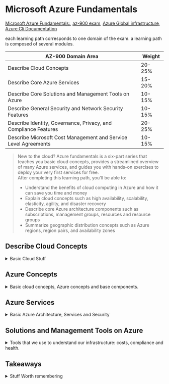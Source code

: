 <!--
// cSpell:ignore yamlc Intune Postgre nsight
 -->

# Microsoft Azure Fundamentals

[Microsoft Azure Fundamentals:](https://learn.microsoft.com/en-us/training/paths/az-900-describe-cloud-concepts/), [az-900 exam](https://learn.microsoft.com/en-us/certifications/exams/az-900), [Azure Global infrastructure](https://infrastructuremap.microsoft.com/), [Azure Cli Documentation](https://learn.microsoft.com/en-us/cli/azure/?view=azure-cli-latest)

each learning path corresponds to one domain of the exam. a learning path is composed of several modules.

| AZ-900 Domain Area                                              | Weight |
| --------------------------------------------------------------- | ------ |
| Describe Cloud Concepts                                         | 20-25% |
| Describe Core Azure Services                                    | 15-20% |
| Describe Core Solutions and Management Tools on Azure           | 10-15% |
| Describe General Security and Network Security Features         | 10-15% |
| Describe Identity, Governance, Privacy, and Compliance Features | 20-25% |
| Describe Microsoft Cost Management and Service Level Agreements | 10-15% |

> New to the cloud? Azure fundamentals is a six-part series that teaches you basic cloud concepts, provides a streamlined overview of many Azure services, and guides you with hands-on exercises to deploy your very first services for free.\
> After completing this learning path, you'll be able to:
>
> - Understand the benefits of cloud computing in Azure and how it can save you time and money
> - Explain cloud concepts such as high availability, scalability, elasticity, agility, and disaster recovery
> - Describe core Azure architecture components such as subscriptions, management groups, resources and resource groups
> - Summarize geographic distribution concepts such as Azure regions, region pairs, and availability zones


## Describe Cloud Concepts
<details>
<summary>
Basic Cloud Stuff
</summary>

[Describe Cloud Concepts](https://learn.microsoft.com/en-us/training/paths/microsoft-azure-fundamentals-describe-cloud-concepts/)

### Describe Cloud Computing
<details>
<summary>
This module introduces you to cloud computing. It covers things such as cloud concepts, deployment models, and understanding shared responsibility in the cloud.
</summary>


> Microsoft Azure is a cloud computing platform with an ever-expanding set of services to help you build solutions to meet your business goals. Azure services support everything from simple to complex. Azure has simple web services for hosting your business presence in the cloud. Azure also supports running fully virtualized computers managing your custom software solutions. Azure provides a wealth of cloud-based services like remote storage, database hosting, and centralized account management. Azure also offers new capabilities like artificial intelligence (AI) and Internet of Things (IoT) focused services.


#### What is Cloud Computing
> Cloud computing is the delivery of computing services over the internet. Computing services include common IT infrastructure such as virtual machines, storage, databases, and networking.\
> [...]\
> Because cloud computing uses the internet to deliver these services, it doesn’t have to be constrained by physical infrastructure the same way that a traditional datacenter is. That means if you need to increase your IT infrastructure rapidly, you don’t have to wait to build a new datacenter—you can use the cloud to rapidly expand your IT footprint.

choose the power and size of the required computing power, but without paying for the upkeep and being able to change the machine at will. The two main resources are **Compute power** and **Storage**.

#### Describe the Shared Responsibility Model
Dividing the responsability between the cloud vendor (Microsoft Azure) and the customer. with a traditional corporate datacenter, the user is responsible for everything, to get the hardware, to put it in a locked room, to make sure it can't be accessed through the network, and to provide power and patch up the machines when there is an OS update. this is usually a full time job for the IT department.\
With the shared responsability model, so of these tasks are offloaded to the cloud vendor - this depends on the service, but at the most basic level, the physical aspects of the hardware and netwokring are taken care of by the vendor. for some services that's all there is, like virtual machines require the user to set up the networking connections and to patch the OS if there is a security update. other services are more managed and the cloud vendor handles the machine instances (you just provide the code) and other services are provided by azure and just ingest the data the customer provides.

![Shared Responsability Model](https://learn.microsoft.com/en-us/training/wwl-azure/describe-cloud-compute/media/shared-responsibility-b3829bfe.svg)

#### Define Cloud Models

Private, Public and Hybrid Cloud.

A Private cloud is used by a single entity - it's a scaled up version of the corporate data center, but this time it can be either self hosted or hosted outside. access to it is limited.
A public cloud (azure, aws, gcp) is open for nearly everyone to create an account, the hardware is hosted in centralized data centers in massive scale. access is done over the public internet.\
A hybrid cloud combines the two - we use some capabilities of the public cloud to support the private cloud / data center. this can be a different usage (storing backup on the public cloud) or by using cloud service to scale out when demand increases. 

Public cloud|	Private cloud|	Hybrid cloud
---|---|---
No capital expenditures to scale up |	Organizations have complete control over resources and security|	Provides the most flexibility
Applications can be quickly provisioned and deprovisioned	|Data is not collocated with other organizations’ data	|Organizations determine where to run their applications
Organizations pay only for what they use|	Hardware must be purchased for startup and maintenance|	Organizations control security, compliance, or legal requirements
Organizations don’t have complete control over resources and security|	Organizations are responsible for hardware maintenance and updates	

multi cloud is the case when different cloud vendors are used, either as part of a consistent environment or because the company is in the process of migrating.\
Azure Arc is a set of tools that provides ways to manage the cloud environment.


#### Describe the Consumption-Based Model

Capital Expenses (CapEx) - usually one-time, upfront investments. this can include buying infrastrcure, building the datacenter, etc...\
In contrast, Operational expense (OpEx) are ongoing, repeating costs. these are the running costs of operating and running the business.

with cloud, there is almost no CapEx investment, the cost is only for the cloud services which the customer consumes. it's easy to scale up when more resources are needed, and once they aren't, they are released and there's no additional charge.


</details>

### Describe the Benefits of Using Cloud Services
<details>
<summary>
In this module, you’ll be introduced to some of the benefits that cloud computing offers. You’ll learn how cloud computing can help you meet variable demand while providing a good experience for your customer. You’ll also learn about security, governance, and overall manageability in the cloud.
</summary>

[Describe the benefits of using cloud services](https://learn.microsoft.com/en-us/training/modules/describe-benefits-use-cloud-services/)


#### High Availability and Scalability

The two Considerations for cloud applications are availability and scalability. Availability is the 'uptime' - does the application respond at all times, without going dark for various reasons. scalability is a measure of how the application responds to increase in demand, making sure that even if demnad skyrockets tenfolds, the application will still operate.

##### Availability
the azure SLA defines the ensured uptime in percentages, and defines what downtime means. usually the SLA are 99% and above

SLA | allowed downtime (monthly)
---|---
99% | 7.2 hours
99.9% | 43.2 minutes

##### Scalability

scalability is the measure of adjusting resources to change in demand, rather than provision enough resources to handle the maximum demand level, and have those machine sit idly most of the time and cost money, scalability allows to provision more resources when demand increases, and release them when demnad is low. this relates to the consumption model of only paying for what's needed.

there are two forms of scaling resources:
- vertical scaling (scale up/down) - increasing the power of the used machines - adding RAM, using more CPU cores, etc...
- horizontal scaling (scale out/in) - adding more machines (of the same type) to handle the increased demand.

#### Reliability and Predictability
> Reliability is the ability of a system to recover from failures and continue to function. It's also one of the pillars of the Microsoft Azure Well-Architected Framework.

relability is how the application handles failures, this usually means having instances deployed accross different availability zones and regions, and having requests routed to running instances automatically.

Predictability can either be about costs  or about performance.

Performance: autoscaling, high availability, load balancing.\
Cost: being able to predict the cloud resources costs, track the spending, monitor that no resource is exploding in costs, and be able to estimate the costs of moving the operation into the cloud with Total Cost of Ownership calculator.

#### Security and Governance

Azure cloud can help with compliance to governance (government and corporate regulations) by enforcing the resources adhere to certain standards, or by disallowing some resources to certain users.

There are also various ways to enforce and audit cloud resources for security and best practices. as with the shared responsability model, the security concerns vary depending on the type of service, in some cases Azure takes care of nearly everyhing, and in other cases it's up to the user to handle patching and security updates.

#### Manageability
In this context, manageability means how we interact and control cloud resources. it can mean how we manage resources - scaling, deploying, monitoring, receiving alerts and acting on them. it can also mean how we communicate with the resources: via the web portal, APIs or cli tools (such as powerShell)
</details>

### Describe Cloud Services Types
<details>
<summary>
In this module, you’ll be introduced to cloud service types. You’ll learn how each cloud service type determines the flexibility you’ll have with managing and configuring resources. You'll understand how the shared responsibility model applies to each cloud service type, and about various use cases for each cloud service type.
</summary>

#### Infrastructure as a Service

Infrastructure as a service is the most flexible and configurable category of cloud services. it gives the user the most control and responsability over the resources. it's very much like renting hardware from the cloud provider.\
The customer is responsible for installing the OS, the software, configuring networks and disk space, and managing the resources security.\
Using IasS makes sense for development environments, where things are always in flux and rapidly changing. it is also suitable for 'lift-and-shift' migrations.

#### Platform as a Service

Playform as a service is a category of services where the cloud provider takes care of the OS, patching, disk drive and security, while leaving the user to worry about the business logic.\
Examples of PaaS are customizable cloud applications and analytics and bussiness intelligence tools running in the cloud.

#### Software as a Service
Software as a service is the category that is the most managed, and the cloud provider takes the most responsability, the operating system, the software and security are all handled by the vendor, and the user just controls the data, devices and which accounts are accessing the service.\
SaaS services are usually "complete" solutions dedicated for one single, well defined, task.
</details>

</details>

## Azure Concepts

<details>
<summary>
Basic cloud concepts, Azure concepts and base components.
</summary>

[Core Azure Concepts](https://learn.microsoft.com/en-us/training/paths/az-900-describe-cloud-concepts/)

### Introduction to Azure Fundamentals

<details>
<summary>
This module introduces you to the basics of cloud computing and Azure, and how to get started with Azure's subscriptions and accounts.
</summary>

#### What is Cloud Computing?

cloud service: servers, sotrage, database, networking, software, analytics, intelligence.

pay only for the services used, and have them being managed. we can also easily scale if the requirements change.

by using the cloud, we can reduce the development cycle, focus on the core business and not the infrastructure, and integrate with other cloud services.

#### What is Azure?

Azure is microsoft's cloud platform:

- IAAS - infrastructure as a service
- PAAS - platform as a service
- SAAS - software as a service

compute, storage, event driven azure functions, many types of relation databases. integration with on premises data centers (hybrid environment).

azure uses virtualization, using a hypervisor on top of hardware to abstract running many instances of different machines.\
in their data centers, each rack runs multiple machines with this hypervisor, in addition, each rack has a **Fabric Controller**, connected to the **orchestrator**, which are the managemet and networking points of the rack. the user interacts with the orchestrator, and through it to the fabric controller.

The **Azure Portal** is the web portal, a simple web console that can do everything we need, such as creating resources, and do operations on the resources. we can create custom dashboards and monitor our applications.\
The portal is replicated in each azure data center, so it's designed for resiliency and high availability.

The azure marketplace offers us to shop for services which were built for running on azure, and were verified to run on azure.

#### Tour of Azure Services

The commonly used categories:

- Compute
- Networking
- Sotrage
- Mobile
- Databases
- Web
- Internet of Things (IoT)
- Big Data
- AI (Artificial intelligence)
- Dev Ops

> Compute:\
> Compute services are often one of the primary reasons why companies move to the Azure platform. Azure provides a range of options for hosting applications and services. Here are some examples of compute services in Azure.
>
> Networking:\
> Linking compute resources and providing access to applications is the key function of Azure networking. Networking functionality in Azure includes a range of options to connect the outside world to services and features in the global Azure datacenters.
>
> Storage:\
> Azure provides four main types of storage services.
>
> - Disc
> - Blob
> - File
> - Archive
>   These services all share several common characteristics:\
> - Durable and highly available with redundancy and replication.
> - Secure through automatic encryption and role-based access control.
> - Scalable with virtually unlimited storage.
> - Managed, handling maintenance and any critical problems for you.
> - Accessible from anywhere in the world over HTTP or HTTPS.
>
> Mobile:\
> With Azure, developers can create mobile back-end services for iOS, Android, and Windows apps quickly and easily. Features that used to take time and increase project risks, such as adding corporate sign-in and then connecting to on-premises resources such as SAP, Oracle, SQL Server, and SharePoint, are now simple to include.\
>
> Other features of this service include:
>
> - Offline data synchronization.
> - Connectivity to on-premises data.
> - Broadcasting push notifications.
> - Autoscaling to match business needs.
>
> Databases:\
> Azure provides multiple database services to store a wide variety of data types and volumes. And with global connectivity, this data is available to users instantly.
>
> Web:\
> Having a great web experience is critical in today's business world. Azure includes first-class support to build and host web apps and HTTP-based web services. The following Azure services are focused on web hosting.
>
> IoT:\
> People are able to access more information than ever before. Personal digital assistants led to smartphones, and now there are smart watches, smart thermostats, and even smart refrigerators. Personal computers used to be the norm. Now the internet allows any item that's online-capable to access valuable information. This ability for devices to garner and then relay information for data analysis is referred to as IoT.\
> Many services can assist and drive end-to-end solutions for IoT on Azure.
> Big data:\
> Data comes in all formats and sizes. When we talk about big data, we're referring to large volumes of data. Data from weather systems, communications systems, genomic research, imaging platforms, and many other scenarios generate hundreds of gigabytes of data. This amount of data makes it hard to analyze and make decisions. It's often so large that traditional forms of processing and analysis are no longer appropriate.\
> Open-source cluster technologies have been developed to deal with these large data sets. Azure supports a broad range of technologies and services to provide big data and analytic solutions.
>
> AI:\
> AI, in the context of cloud computing, is based around a broad range of services, the core of which is machine learning. Machine learning is a data science technique that allows computers to use existing data to forecast future behaviors, outcomes, and trends. Using machine learning, computers learn without being explicitly programmed.\
> Forecasts or predictions from machine learning can make apps and devices smarter. For example, when you shop online, machine learning helps recommend other products you might like based on what you've purchased. Or when your credit card is swiped, machine learning compares the transaction to a database of transactions and helps detect fraud. And when your robot vacuum cleaner vacuums a room, machine learning helps it decide whether the job is done.\
> A closely related set of products are the cognitive services. You can use these prebuilt APIs in your applications to solve complex problems.
>
> DevOps:\
> DevOps brings together people, processes, and technology by automating software delivery to provide continuous value to your users. With Azure DevOps, you can create build and release pipelines that provide continuous integration, delivery, and deployment for your applications. You can integrate repositories and application tests, perform application monitoring, and work with build artifacts. You can also work with and backlog items for tracking, automate infrastructure deployment, and integrate a range of third-party tools and services such as Jenkins and Chef. All of these functions and many more are closely integrated with Azure to allow for consistent, repeatable deployments for your applications to provide streamlined build and release processes.

#### Get Started with Azure Accounts

the hierarchy starts with an **Azure account**, which can have **Subscriptions**, which in turn have **Resource groups**, and under them, there are **resources**. subscriptions can grouped into invoices groups, and we can set multiple billing profiles in the same billing account.

The free Azure account has:

> - Free access to popular Azure products for 12 months.
> - A credit to spend for the first 30 days.
> - Access to more than 40 products that are always free.

The free student account has:

> - Free access to certain Azure services for 12 months.
> - A credit to use in the first 12 months.
> - Free access to certain software developer tools.

when learning, we can use the sandbox.

#### Introducing the Case Study

for the training, we will work on a fictional cloud environment that belongs to the fake company "tailwind traders". the company runs a retail website.\
They have an on premises data center with data and video. currently, the IT team runs everything, but in the course of the fundamental course, we will see which parts of their work can be offloaded to azure.

</details>

### Azure Fundamental Concepts

<details>
<summary>
This module introduces you to the basics of cloud computing and Azure, and how to get started with Azure's subscriptions and accounts.
</summary>

Azure (and other cloud computing services) allow for increase in availability, scalability, and help make deployment faster.\
We can

#### Different Types of Cloud Models

there are three configurations of cloud deployment models: public, private and hybrid.\

in a public cloud, the computing machines and storage are located in the datacenters of the hosting company, there is no capital (monterey) barrier to start or to expand, and all access is done via the internet.\
A private cloud is exclusively used by the purchasing company, and it can be hosted either on premises or at a 3rd part site. all hardware is purchased by the company, and maintained by them, this gives the company complete control over security.\
a hybrid cloud deployment combines the two, allowing the company to control which servies run on the public cloud an which run on the private cloud (i.e. for legal reasons and compliance with regulations).

> **Public cloud:**\
> Services are offered over the public internet and available to anyone who wants to purchase them. Cloud resources, such as servers and storage, are owned and operated by a third-party cloud service provider, and delivered over the internet.
>
> **Private cloud:**\
> A private cloud consists of computing resources used exclusively by users from one business or organization. A private cloud can be physically located at your organization's on-site (on-premises) datacenter, or it can be hosted by a third-party service provider.
>
> **Hybrid cloud:**\
> A hybrid cloud is a computing environment that combines a public cloud and a private cloud by allowing data and applications to be shared between them.

#### Cloud Benefits and Considerations

Advantages of cloud computing (azure):

> - High availability: Depending on the service-level agreement (SLA) that you choose, your cloud-based apps can provide a continuous user experience with no apparent downtime, even when things go wrong.
> - Scalability: Apps in the cloud can scale vertically and horizontally:
>   - Scale vertically to increase compute capacity by adding RAM or CPUs to a virtual machine.
>   - Scaling horizontally increases compute capacity by adding instances of resources, such as adding VMs to the configuration.
> - Elasticity: You can configure cloud-based apps to take advantage of autoscaling, so your apps always have the resources they need.
> - Agility: Deploy and configure cloud-based resources quickly as your app requirements change.
> - Geo-distribution: You can deploy apps and data to regional datacenters around the globe, thereby ensuring that your customers always have the best performance in their region.
> - Disaster recovery: By taking advantage of cloud-based backup services, data replication, and geo-distribution, you can deploy your apps with the confidence that comes from knowing that your data is safe in the event of disaster.

when we consider the costs, there are two types of costs to consider, Capital Expenditure (CapEx) and Operational Expenditure (CapOx).

> - Capital Expenditure (CapEx) is the up-front spending of money on physical infrastructure, and then deducting that up-front expense over time. The up-front cost from CapEx has a value that reduces over time.
> - Operational Expenditure (OpEx) is spending money on services or products now, and being billed for them now. You can deduct this expense in the same year you spend it. There is no up-front cost, as you pay for a service or product as you use it.

Buying infrastucure is considered CapEx, it is paid for upfront, in goes into the accounting books as an asset, the value of which decreases over time. Purchasing services from the cloud provider is considered OpEx, it effects the operations balance sheet of the company, as well as the net-profit and taxable income.

> Cloud Computing is consumption-based model, which means that end users only pay for the resources that they use. Whatever they use is what they pay for.\
> A consumption-based model has many benefits, including:
>
> - No upfront costs.
> - No need to purchase and manage costly infrastructure that users might not use to its fullest.
> - The ability to pay for additional resources when they are needed.
> - The ability to stop paying for resources that are no longer needed.

#### Different Cloud Services

Cloud services can be divided into different service models, based on how the responsability of managing them is distributed between the provider and the user. on one end, there is IaaS (Infrastructure-as-a-Service), which gives the user the most control over the resources, while at the other end there is SaaS (Software-as-a-Service), which is the most managed services where the provider takes care of most of the work, between them there is PaaS (Platform-as-a-Service).

| Acronym | Full Name                   | Provider responsability                                  | User responsability                                | Example                |
| ------- | --------------------------- | -------------------------------------------------------- | -------------------------------------------------- | ---------------------- |
| Iaas    | Infrastructure-as-a-Service | hardware                                                 | perating system maintenance, network configuration | Azure virtual Machines |
| PaaS    | Platform-as-a-Service       | Virtual machines, networking                             | Applications                                       | Azure App Services     |
| SaaS    | Software-as-a-Service       | Virtual machines, networking, data storage, applications | Application data                                   | Microsoft Office 365   |

in IaaS, you simply rent the infrastructure instead of buying it, everything else is like on premises data center, the customer has the most control over the resources, and can tailor them to its' needs. in PaaS, the cloud provder has more responsability, which means the client can focus on the application development. in SaaS, the client only provides the data to the application, but the application (software) is provided by the cloud host. so this is the easiest option to use, and it provides access to the most up-to-date software, but it limits what kinds of applications the client can run.

| Model                       | Storage          | networking       | Compute          | virtual machine  | operating System | runtime          | Applications     | Data & Access    |
| --------------------------- | ---------------- | ---------------- | ---------------- | ---------------- | ---------------- | ---------------- | ---------------- | ---------------- |
| On-Premises (private cloud) | Customer Managed | Customer Managed | Customer Managed | Customer Managed | Customer Managed | Customer Managed | Customer Managed | Customer Managed |
| IaaS                        | Cloud Provided   | Cloud Provided   | Cloud Provided   | Customer Managed | Customer Managed | Customer Managed | Customer Managed | Customer Managed |
| PaaS                        | Cloud Provided   | Cloud Provided   | Cloud Provided   | Cloud Provided   | Cloud Provided   | Cloud Provided   | Customer Managed | Customer Managed |
| SaaS                        | Cloud Provided   | Cloud Provided   | Cloud Provided   | Cloud Provided   | Cloud Provided   | Cloud Provided   | Cloud Provided   | Customer Managed |

**Serverless computing** is like PaaS in a way, as it allows the user to build applications on their own, and not rely on the software the cloud provider supports. in this case, the cloud automatically provisions and manages the resources behind the scenes, which makes serverless computing very scalable. serverless computing tends to be event-driven.

</details>

### Core Azure Architectural Components

<details>
<summary>
In this module, you'll examine the various concepts, resources, and terminology that are necessary to work with Azure architecture. For example, you'll learn about Azure subscriptions and management groups, resource groups and Azure Resource Manager, as well as Azure regions and availability zones.
</summary>

getting an understanding of azure's terminology.

the hierarchy begins at the management group, which has subscriptions, which have resource groups, which contain azure resources.

> - Management groups: These groups help you manage access, policy, and compliance for multiple subscriptions. All subscriptions in a management group automatically inherit the conditions applied to the management group.
> - Subscriptions: A subscription groups together user accounts and the resources that have been created by those user accounts. For each subscription, there are limits or quotas on the amount of resources that you can create and use. Organizations can use subscriptions to manage costs and the resources that are created by users, teams, or projects.
> - Resource groups: Resources are combined into resource groups, which act as a logical container into which Azure resources like web apps, databases, and storage accounts are deployed and managed.
> - Resources: Resources are instances of services that you create, like virtual machines, storage, or SQL databases.

#### Regions, Availability Zones, and Region Pairs

> A region is a geographical area on the planet that contains at least one but potentially multiple datacenters that are nearby and networked together with a low-latency network. Azure intelligently assigns and controls the resources within each region to ensure workloads are appropriately balanced.

There are also _special Azure regions_, which are used for legal and compliance purposes, some are US-based and some China based.

Each region is comprised of availability zones, an availability zone is a data center. if one availability zone goes down, the others aren't effected. availability zones are connected to one another through a private, high speed, fiber-optic network. we can run applications in different availability zones for high availability or in the same availability zone for high performance.

services can be zonal, zonal-redundant, and non-regional.

- a zonal service is pinned to an specific availability zone. such as a virtual machine or a managed disc.
- a zonal-redundant service is replicated automatically across availability zones. such examples might be a database.
- a non-regional service is not tied to a specific region, and should be available even if the entire region goes down.

in addition to that, Azure has the concept of _Geography_, which contains _region pairs_. a geography is a conceptual location (such as asia, europe, us), and a region pair is a pairing of two regions, which are at a sufficient distance from one another but (mostly) reside in the same state. region pairs are preferred for cross region data redundancy, and azure keeps each region in the region pair on a different maintenance schedule, and will prioritize fixing one of the regions if a large scale disaster happens. this means that even if a disaster happens or an azure update goes horribly wrong, the data from one region can be preserved in the other region.

#### Resources and Azure Resource Manager

> - Resource: A manageable item that's available through Azure. Virtual machines (VMs), storage accounts, web apps, databases, and virtual networks are examples of resources.
> - Resource group: A container that holds related resources for an Azure solution. The resource group includes resources that you want to manage as a group. You decide which resources belong in a resource group based on what makes the most sense for your organization.

All resources resign in a resource group, and a resource can be a member of only one resource group. resources can be moved between resource groups (under some conditions), there is not nesting of resource groups. Resource groups allow for a logical grouping of resources based on the organization needs. Resource groups also control **lifecycle** - when a resource group is removed (deleted), all the resources inside it are also removed. in addition, we also use resource groups as an **authorization** scope, when we give role based access control (RBAC) permissions we can allow access to resources in a specific resource group.

> **Azure Resource Manager**:\
> Azure Resource Manager is the deployment and management service for Azure. It provides a management layer that enables you to create, update, and delete resources in your Azure account. You use management features like access control, locks, and tags to secure and organize your resources after deployment.

all azure actions (via the web console, apis, sdk, etc...) are processed via the Azure Resource Manager, so the results are always consistent no matter how the user interacts with azure.

> With Resource Manager, you can:
>
> - Manage your infrastructure through declarative templates rather than scripts. A Resource Manager template is a JSON file that defines what you want to deploy to Azure.
> - Deploy, manage, and monitor all the resources for your solution as a group, rather than handling these resources individually.
> - Redeploy your solution throughout the development life cycle and have confidence your resources are deployed in a consistent state.
> - Define the dependencies between resources so they're deployed in the correct order.
> - Apply access control to all services because RBAC is natively integrated into the management platform.
> - Apply tags to resources to logically organize all the resources in your subscription.
> - Clarify your organization's billing by viewing costs for a group of resources that share the same tag.

it also allows us to protect resources from accidental deletion by applying policies and resource locks. we can also use Azure policies to ensure the same tags are used.

#### Subscriptions and Management Groups

> Azure subscriptions:\
> Using Azure requires an Azure subscription. A subscription provides you with authenticated and authorized access to Azure products and services. It also allows you to provision resources. An Azure subscription is a logical unit of Azure services that links to an Azure account, which is an identity in Azure Active Directory (Azure AD) or in a directory that Azure AD trusts.

an azure Account has subscriptions, a subscription can have a _billing models_ and an _access-management/control_ policy (model). a billing model groups subscriptions into a different reports or invoices, which are required for managing costs. the access management defines the boundaries of which resources can be provisioned.

common ways to organize subscriptions is by geographical environment (which also helps with compliance), by the organizational structure (which helps with managing permissions) and by billing purposes (which helps track costs).

subscriptions also have limits, such as maximum number of Azure ExpressRoute circuits (10 per subscription), so a new subscription can allow for more of those limited resources.

**Billing profiles** are organized under a single **billing account**, a profile is matches an invoice and has payment method. inside each billing profile, we can designate different subscriptions a invoice sections.

**Azure management groups** provide a level of scope above that of subscriptions, and are used to manage access, policies and compliance in a single location. management groups can be nested (contain other management groups) and they contain the subscriptions. permissions are managed at the management group and are inherited by the nested groups and the subscriptions. all subscriptions in a management group must trust the same Azure AD tenant.

management group policies can limit what can be done by the subscriptions inside it, and helps manage all the permissions for different users.

> Important facts about management groups
>
> - 10,000 management groups can be supported in a single directory.
> - A management group tree can support up to six levels of depth. This limit doesn't include the root level or the subscription level.
> - Each management group and subscription can support only one parent.
> - Each management group can have many children.
> - All subscriptions and management groups are within a single hierarchy in each directory.

</details>

</details>

## Azure Services

<details>
<summary>
Basic Azure Architecture, Services and Security
</summary>

[Core Azure Services](https://learn.microsoft.com/en-us/training/paths/azure-fundamentals-describe-azure-architecture-services/)

### Architectural Components of Azure

<details>
<summary>
This module explains the basic infrastructure components of Microsoft Azure. You'll learn about the physical infrastructure, how resources are managed, and have a chance to create an Azure resource.
</summary>

#### What is Microsoft Azure

Azure is microsoft's cloud computing solution, which provides IaaS, PaaS and SaaS options, as well as scalability. security and high availability options.

azure can provide simple virtual machines, databases, and even AI and machine learning services.

#### Get Started with Azure Accounts

the top level of azure is the azure account (which hold subscriptions), for free accounts, there are two levels:

- free account (free credit, access to free services, one year access to popular paid services)
- free student account (more time to use the credit, access to some more services).

the microsoft learn sandbox is a temporary subscription in the azure account, which cleans up all the created resources after the session is complete, and provides the resources for free.

#### Exercise - Explore the Learn Sandbox

we activate the sandbox environment in the azure account. it is limited to daily activations and each activation has a time limit.

Azure cloud shell

```ps
Get-Date
az version
bash #switch to bash
```

```sh
date
az upgrade
pwsh # switch to powershell
```

we can enter the interactive mode with `az interactive`, which allows us to run azure commands without the `az` command, and has autocompleteion.

```sh
version # az version
upgrade # az upgrade
exit #exit az interactive mode
```

#### Azure Physical Infrastructure

physical infrastucure and management infrastructure

the azure physical infrastructure is based on the azure data centers, which are are located all around the world

[Azure Global infrastructure](https://infrastructuremap.microsoft.com/). data centers are grouped into azure availability zones and regions, and then into geographies.

resources can be _zonal_ - pinned to a specific zone, _zone-redundant_ - automatically (or at request) duplicated across avalability zones, and _non-regional_ - which are always available, even in case of a region wide outage.

An _avalability zone_ is s datacenter (sometiemes more) which is physically separated from than other data centers, it has it's own power, cooling, and networks.\
Avalability zones allows for high availability and reddany in case of failure, and we can duplicate data across avalability zones (at a cost).

A _region_ contains at least (but usually more) availability zones (data centers), which are networked toegether. if one availability zone is down, the others continue to operate. azure also has the concept of _region pairs_, which is a pairing of two regions in the same geography. this allows for more redundancy, and azure keeps the two regions on different maintenance scheduling for extra safety.\
(some regions don't have a region pair or only have a one way backup).\
lastly, there are _sovereign regions_, such as us-gov and china. us-gov regions are operated by employees with us security clearnance, while china regions are operated by a chinese company, rather than microsoft.

#### Azure Management Infrastructure

the management infrastructure describes how azure resources are managed logically.

a _resource_ is anything that the user can deploy onto the cloud, it is the building block of azure - virtual machines, virtual networks, databases, cognitive services, everything.

_Resource groups_ are grouping of resources, each resource must be placed inside a resource group (some can be moved between them). we can apply actions to a resource group and it will applied to all the resources inside it - delete a resource group or give access. resource groups cannot be nested.

_subscriptions_ are azure unit of management, billing and scale. subscriptions contain resource groups, and are used to interact with resources and the azure portal. subscriptions act both as billing boundaries (separate invoices per subscription) and as access control boundaries (applying policies on a subscription to determine which operations are allowed).

Azure _management groups_ are the layer that manages subscriptions, this is done for enterprise level policies. management groups can be nested, and they contain subscriptions. we use management groups to apply governance policies and to provide access to multiple subscriptions via azure RBAC (role based access control).

#### Exercise - Create an Azure Resource

in this Exercise, we create a virtual machine.

in the portal, we click <kbd>Create a resource</kbd>, then choose <kbd>Virtual Machine</kbd> and <kbd>Create</kbd>.

we fill the settings with values.

```sh
az group list
az vm list --resource-group <group-name>
```

</details>

### Compute and Networking Services

<details>
<summary>
This module focuses on some of the computer services and networking services available within Azure.
</summary>

- compute options:
  - Virtual machines
  - containers
  - Azure functions
- networking
  - azure virtual networks
  - azure DNS
  - Azure express Route

#### Azure Virtual Machines

Azure virtual machine are a form of IaaS, we get a virtualized machine, which we can control and customize: the operating system, the software and the host configuration.

we can re-use the same virtual machine configuration by creating an Image out of it, and then use the image as a template.

the resources used for vms are:

- computing power: cpu cores, ram
- storage: hard disk drives, ssd
- netwokring: virtual networks, public ip address, ports

**Scaling: Scale Sets and Availability Sets**

_scale sets_ allow us to create and manage identical groups of virtual machines, all running the same software and the same configurations. the scale set vms all run on the same routing parameters, and can be monitored to scale up or down based on schedule or demand. they sit behind a load balancer.

_avaliability sets_ are a tool to deploy multiple vms in a way that ensures high availability. they are deployed in a way that prevents downtime. there is no additional costs for using avalability sets.

- update domain - separate machines so that they aren't updated at the same cycle, and there is a gap between updating each group.
- fault domain - separate machines by power source and network switch.

> Examples of when to use VMs:\
> Some common examples or use cases for virtual machines include:
>
> - During testing and development. VMs provide a quick and easy way to create different OS and application configurations. Test and development personnel can then easily delete the VMs when they no longer need them.
> - When running applications in the cloud. The ability to run certain applications in the public cloud as opposed to creating a traditional infrastructure to run them can provide substantial economic benefits. For example, an application might need to handle fluctuations in demand. Shutting down VMs when you don't need them or quickly starting them up to meet a sudden increase in demand means you pay only for the resources you use.
> - When extending your datacenter to the cloud: An organization can extend the capabilities of its own on-premises network by creating a virtual network in Azure and adding VMs to that virtual network. Applications like SharePoint can then run on an Azure VM instead of running locally. This arrangement makes it easier or less expensive to deploy than in an on-premises environment.
> - During disaster recovery: As with running certain types of applications in the cloud and extending an on-premises network to the cloud, you can get significant cost savings by using an IaaS-based approach to disaster recovery. If a primary datacenter fails, you can create VMs running on Azure to run your critical applications and then shut them down when the primary datacenter becomes operational again

"lift and shift" - moving from physical server to the cloud.

#### Exercise - Create an Azure Virtual Machine

> In this exercise, you create an Azure virtual machine (VM) and install Nginx, a popular web server.
>
> 1. Use the following Azure CLI commands to create a Linux VM and install Nginx. After your VM is created, you'll use the Custom Script Extension to install Nginx. The Custom Script Extension is an easy way to download and run scripts on your Azure VMs. It's just one of the many ways you can configure the system after your VM is up and running.
>
> ```sh
> az vm create \
>   --resource-group learn-85829cc9-09c8-47e6-9c14-519ca17cdc77 \
>   --name my-vm \
>   --image UbuntuLTS \
>   --admin-username azureuser \
>   --generate-ssh-keys
> ```
>
> 2. Run the following az vm extension set command to configure Nginx on your VM:
>
> ```sh
> az vm extension set \
>   --resource-group learn-85829cc9-09c8-47e6-9c14-519ca17cdc77 \
>   --vm-name my-vm \
>   --name customScript \
>   --publisher Microsoft.Azure.Extensions \
>   --version 2.1 \
>   --settings '{"fileUris":["https://raw.githubusercontent.com/MicrosoftDocs/mslearn-welcome-to-azure/master/configure-nginx.sh"]}' \
>   --protected-settings '{"commandToExecute": "./configure-nginx.sh"}'
> ```

we created a virtual machine ("my-vm") from an ubuntu Image, set an admin to the machine and created ssh keys. then we downloaded a script onto it and run it, this script installs nginx on the vm.

#### Azure Virtual Desktop

Azure virtual desktop is a virtual machine that runs an windows machine on the cloud, which can be used as any windows computer, not just as a server. we can separate the environment and the data from the hardware, the user can access the same desktop computer, no matter which device it is running.

this also allows for providing stronger machines without buying stronger hardware. and it also allows for better security, as all the important data is on the cloud, and not on the users machines.

#### Azure Containers

Azure containers are a way to run multiple instances of an application on a single host, rather than running multiple hosts. with containers, we don't manage the operating system. containers are designed to be a light-weight solution that responds better and faster to changes in demand.

vm - an abstraction layer for cpu, memory and storage, and operating system. but only one operating system per machine. containers bundle a single app and the dependencies, then it is run on a host machine in a container runtime, and many containers can run in a single host machine. because containers are smaller, they can scale up more easily, and can be orchestrated with orchestration services.

VM virtualize hardware, while containers virtualize the OS and runtime.

Azure container instances are a form of PaaS, we can split a website into different parts (frontend, backend, database) and run each in a different container, thus providing greater flexability.

#### Azure Functions

> Azure Functions is an event-driven, serverless compute option that doesn’t require maintaining virtual machines or containers. If you build an app using VMs or containers, those resources have to be “running” in order for your app to function. With Azure Functions, an event wakes the function, alleviating the need to keep resources provisioned when there are no events.

Azure functions are great for event driven operations, such as responding to an api. they can be scaled automatically. azure functions are stateless by default, but can also be stateful and maintain the context.

Serverless computing is the idea that we separate the server management (instaling os, patching, updating) from the developers.

- no infrastructure management
- scalability
- pay for what is used - not paying for resources which are not used.

#### Application Hosting Options

(hosting - making applications accessable from the web, like a website)

at the basic level, we can host applications on either virtual machines or on containers, but there is also the option of sing Azure App Service.

Azure App Service takes care of managing the infrastructure, provides automatic scaling and high avalability. it can integrate with github, azure devops or other code repository services for continues deployment model.\
we can run web apps (website), api apps (REST api) and webJobs, as well as mobile apps for ios and android.

#### Azure Virtual Networking

virtual networks, together with virtual subnets, allow azure resources to communicate with one another, with the outside web and with on-premises computers.

> Azure virtual networks provide the following key networking capabilities:
>
> - Isolation and segmentation
> - Internet communications
> - Communicate between Azure resources
> - Communicate with on-premises resources
> - Route network traffic
> - Filter network traffic
> - Connect virtual networks

public endpoints allow access to resources from anywhere in the world (public ip address), while private end point exists only within the virtual network and only have a private ip address, accessible only from inside the the address space of the containing virtual network.

Isolation and segmentation - private ip address which exist only inside the virtual network, and name resolution that can either be external or internal to the virtual network.

Internet communication - access to incoming traffic, either directly to the resource or via a load balancer.

Communication between azure resources - not only compute resources (virtual machines), but also with azure services such as databases, storage, and others.

Communication with on-premises - linking the azure cloud resources with local resources which reside in the data center, using VPN (point to site, site to site or with azure expressRoute as a private, high speed, dedicated connection.

Routing network traffic - control how traffic is routed in the virtual network, using route tables, gateways and other servies.

Filtering network traffic - using inbound and outbound security rules, and running a firewall.

Connecting virtual network - allowing separate virtual networks to connect to one another with network peering.

#### Exercise - Configure Network Access

opening our nginx server to connections from the outside web.

at first, we get the ip address, and see that we cannot access it with `curl` or from the browser.

> Task 1: Access your web server
>
> 1. Run the following az vm list-ip-addresses command to get your VM's IP address and store the result as a Bash variable
>
> ```sh
> IPADDRESS="$(az vm list-ip-addresses \
>   --resource-group learn-97546a8d-0942-4ed1-b361-766bbf499022 \
>   --name my-vm \
>   --query "[].virtualMachine.network.publicIpAddresses[*].ipAddress" \
>   --output tsv)"
> ```
>
> 2. Run the following curl command to download the home page:
>
> ```sh
> curl --connect-timeout 5 http://$IPADDRESS
> ```
>
> The --connect-timeout argument specifies to allow up to five seconds for the connection to occur. After five seconds, you see an error message that states that the connection timed out. This message means that the VM was not accessible within the timeout period. 3. as an optional step, try to access the web server from a browser:\
> Run the following to print your VM's IP address to the console:
>
> ```sh
> echo $IPADDRESS
> ```
>
> Copy the IP address that you see to the clipboard.\
> Open a new browser tab and go to your web server. After a few moments, you see that the connection isn't happening.\
> If you wait for the browser to time out, you'll see something like this:

next, we get the virtual network security group running on the resource group, we then list the rules on it, and we see that it has a single rule, allowing for ssh access via port 22.

> Task 2: List the current network security group rules
>
> 1. Run the following az network nsg list command to list the network security groups that are associated with your VM:
>
> ```sh
> az network nsg list \
> --resource-group learn-ed8fb9df-3281-4fe3-a6fb-40a617edb947 \
> --query '[].name' \
> --output tsv
> ```
>
> Every VM on Azure is associated with at least one network security group. In this case, Azure created an NSG for you called my-vmNSG. 2. Run the following az network nsg rule list command to list the rules associated with the NSG named my-vmNSG:
>
> ```sh
> az network nsg rule list \
> --resource-group learn-ed8fb9df-3281-4fe3-a6fb-40a617edb947 \
> --nsg-name my-vmNSG
> ```
>
> 3.  Run the az network nsg rule list command a second time. This time, use the --query argument to retrieve only the name, priority, affected ports, and access (Allow or Deny) for each rule. The --output argument formats the output as a table so that it's easy to read.
>
> ```sh
> az network nsg rule list \
> --resource-group learn-ed8fb9df-3281-4fe3-a6fb-40a617edb947 \
> --nsg-name my-vmNSG \
> --query '[].{Name:name, Priority:priority, Port:destinationPortRange, Access:access}' \
> --output table
> ```
>
> You see the default rule, default-allow-ssh. This rule allows inbound connections over port 22 (SSH). SSH (Secure Shell) is a protocol that's used on Linux to allow administrators to access the system remotely. The priority of this rule is 1000. Rules are processed in priority order, with lower numbers processed before higher numbers.\
> By default, a Linux VM's NSG allows network access only on port 22. This enables administrators to access the system. You need to also allow inbound connections on port 80, which allows access over HTTP.

now that we know that only ssh access is allowed, we create a rule that allows web traffic via port 80, once created, we list the rules again and see it exists.

> Task 3: Create the network security rule\
> Here, you create a network security rule that allows inbound access on port 80 (HTTP).
>
> 1. Run the following az network nsg rule create command to create a rule called allow-http that allows inbound access on port 80:\
>    For learning purposes, here you set the priority to 100. In this case, the priority doesn't matter. You would need to consider the priority if you had overlapping port ranges.
>
> ```sh
> az network nsg rule create \
> --resource-group > learn-ed8fb9df-3281-4fe3-a6fb-40a617edb947 \
> --nsg-name my-vmN> SG \
> --name allow-http \
> --protocol tcp \
> --priority 100 \
> --destination-port-range 80 \
> --access Allow
> ```
>
> 2. To verify the configuration, run az network nsg rule list to see the updated list of rules:\
>    You see this both the default-allow-ssh rule and your new rule, allow-http:
>
> ```sh
> az network nsg rule list \
> --resource-group learn-ed8fb9df-3281-4fe3-a6fb-40a617edb947 \
> --nsg-name my-vmNSG \
> --query '[].{Name:name, Priority:priority, Port:destinationPortRange, Access:access}' \
> --output table
> ```

now that the rule exists, we can try to access the resource again, and this time we can.

> Task 4: Access your web server again\
> Now that you've configured network access to port 80, let's try to access the web server a second time.
>
> 1. Run the same curl command that you ran earlier:
>
> ```sh
> curl --connect-timeout 5 http://$IPADDRESS
> ```
>
> 2. As an optional step, refresh your browser tab that points to your web server.
>
> Nice work. In practice, you can create a standalone network security group that includes the inbound and outbound network access rules you need. If you have multiple VMs that serve the same purpose, you can assign that NSG to each VM at the time you create it. This technique enables you to control network access to multiple VMs under a single, central set of rules.

#### Azure Virtual Private Networks

VPN - virtual private network

> A virtual private network (VPN) uses an encrypted tunnel within another network. VPNs are typically deployed to connect two or more trusted private networks to one another over an untrusted network (typically the public internet). Traffic is encrypted while traveling over the untrusted network to prevent eavesdropping or other attacks. VPNs can enable networks to safely and securely share sensitive information.

VPN Gateway is one type of a virtual network gateway, it is deployed in the a dedicated subnet of the virtual network and enables:

- connection from on premises datacenter through site-to-site connection
- connections from individual devices through point-to-site connections
- connecting other virtual network thorugh network-to-network connection

there can only be one vpn gateway for each virtual network, but a vpn gateway can connect to multiple locations.\
There are two ways to deploy a vpb gateway, _policy based_ or _route based_.

- policy based gateways encrypt data based on the ip address (which is statically specified)
- route based gateways use IPSec tunnels for routing, the routing can be static or dynamic, and it is the preferred approach and is more resilient to topology changes.
  - Connections between virtual networks
  - Point-to-site connections
  - Multisite connections
  - Coexistence with an Azure ExpressRoute gateway

we might also want to maximize the resiliency of the vpn gateway, so it isn't effected by outages. there are different ways to ensure high availability

- active/standby: two vpn gateways are created, but only one is active, when a failover or maintenance occurs, the standby is promoted and takes care of connections
- active/active: support of BGP routing protocol, two active vpn gateways, each with a unique public ip address. two separate tunnels to the vpn gateways.
- ExpressRoute Failover: combining expressRoute as the primary connection, and vpn gateway as the backup.
- Zone Redundant gatways - spreading the vpn gateways across multiple availability zones, and using gateway SKU and standard public ip address (and not basic public ip address)

#### Azure ExpressRoute

ExpressRoute connects the on-premises networks into the cloud with a expressRoute circuit connectivity provider. the connection can be through vpn, ethernet or any other connection. Express Routes has built in redundancy for high avilability

ExpresRoute can be used for global connectivity, if two datacenters are connected to the microsoft network, they can communicate over this network without going over to the public internet.\
Using Border Gateway Protocol (BGP) allows for dynamic routing.

> ExpressRoute supports four models that you can use to connect your on-premises network to the Microsoft cloud:
>
> - CloudExchange colocation
> - Point-to-point Ethernet connection
> - Any-to-any connection
> - Directly from ExpressRoute sites

#### Azure DNS

> Azure DNS is a hosting service for DNS domains that provides name resolution by using Microsoft Azure infrastructure. By hosting your domains in Azure, you can manage your DNS records using the same credentials, APIs, tools, and billing as your other Azure services.

we can use Azure to manage DNS records, this means we get the benefits of azure in terms of relability, performance (from anywhere in the world) and ease of use with consolidating management at the azure platform. we can use azure RBAC to control access who can do what with the DNS records, monitor actions with audit logs and prevent modifications with policies.

Azure also supports alias record sets and custom domain names.

</details>

### Storage Services

<details>
<summary>
This module introduces you to storage in Azure, including things such as different types of storage and how a distributed infrastructure can make your data more resilient.
</summary>

#### Azure Storage Accounts

- object store - blob, unstructured data
- disk store - for virtual machine and applications (ssd and hdd)
- file store - file shares in the cloud
- messaging store - queue, communicating between applications
- noSQL store - table storage, key-value pairs, semi-structured data

tiers:

- hot - frequently accessed data
- cold - infrequently accessed, at least 30 days
- archive - rarely accessed, at least 120 days

Azure storage accounts have unique namespaces, and are accessible from anywhere in the world over HTTP and HTTPS. storage accounts have different redundancy options.

| Type                        | Supported services                                                                        | Redundancy Options                   | Usage                                                                                                                                                                                                                                        |
| --------------------------- | ----------------------------------------------------------------------------------------- | ------------------------------------ | -------------------------------------------------------------------------------------------------------------------------------------------------------------------------------------------------------------------------------------------- |
| Standard general-purpose v2 | Blob Storage (including Data Lake Storage), Queue Storage, Table Storage, and Azure Files | LRS, GRS, RA-GRS, ZRS, GZRS, RA-GZRS | Standard storage account type for blobs, file shares, queues, and tables. Recommended for most scenarios using Azure Storage. If you want support for network file system (NFS) in Azure Files, use the premium file shares account type.    |
| Premium block blobs         | Blob Storage (including Data Lake Storage)                                                | LRS, ZRS                             | Premium storage account type for block blobs and append blobs. Recommended for scenarios with high transaction rates or that use smaller objects or require consistently low storage latency.                                                |
| Premium file shares         | Azure Files                                                                               | LRS, ZRS                             | Premium storage account type for file shares only. Recommended for enterprise or high-performance scale applications. Use this account type if you want a storage account that supports both Server Message Block (SMB) and NFS file shares. |
| Premium page blobs          | Page blobs only                                                                           | LRS                                  | Premium storage account type for page blobs only.                                                                                                                                                                                            |

because of the unique namespace of each storage account, it can also have a unique endpoint address. each storage type has it's own endpoint format.

| Storage service        | Endpoint format                                            |
| ---------------------- | ---------------------------------------------------------- |
| Blob Storage           | https://\<storage-account-name>.**blob**.core.windows.net  |
| Data Lake Storage Gen2 | https://\<storage-account-name>.**dfs**.core.windows.net   |
| Azure Files            | https://\<storage-account-name>.**file**.core.windows.net  |
| Queue Storage          | https://\<storage-account-name>.**queue**.core.windows.net |
| Table Storage          | https://\<storage-account-name>.**table**.core.windows.net |

#### Azure Storage Redundancy

Redundancy means storing multiple copies of the data, protecting it from events ch as hardware failure, network crushes and power outages.

- primary region data replication
  - Locally redundant storage (LRS)
  - Zone-redundant storage (ZRS)
- cross region data replication
  - Geo-redundant storage (GRS)
  - Geo-zone-redundant storage (GZRS)
- read-access to the replicated data in another region
  - Read-access geo-redundant storage (RA-GRS)
  - Read-access geo-zone-redundant storage (RA-GZRS)

Data is always replicated three times in the primary region, the data can be replicated in the same avilability zone, which protects against rack failure (LRS - local redundancy storage), or across different availability zones (ZRS - Zone-redundant storage), which protects against disasters to the data center.

if we wish to have better durability, we can also replicate the data to another region. the data is replicated to a single data center in the other zone (LRS). we can combine LRS and GRS with geo redundancy, controling how the data is replicated in the primary zone.\
When we have the data replicated in a secondary region, the default behavior is to only use it as backup (disaster recovery), but we can also configure it to allow read access from applications (even when the primary region is running properly). the data might not be immediately up-to-date.

| Type    | Primary Region | Secondary Region | Read Access? |
| ------- | -------------- | ---------------- | ------------ |
| GRS     | LRS            | LRS              | No           |
| GZRS    | ZRS            | LRS              | No           |
| RA-GRS  | LRS            | LRS              | Yes          |
| RA-GZRS | ZRS            | LRS              | Yes          |

#### Azure Storage Services

> - Azure Blobs: A massively scalable object store for text and binary data. Also includes support for big data analytics through Data Lake Storage Gen2.
> - Azure Files: Managed file shares for cloud or on-premises deployments.
> - Azure Queues: A messaging store for reliable messaging between application components.
> - Azure Disks: Block-level storage volumes for Azure VMs.

Azure storage benfits:

- Durable and highly available
- Secure
- Scalable
- Managed
- Accessible

##### Blob Storage

Storing unstructured data, such as text, photos, video or binary data. can store any format of files, and files of massive size. blob storage supports simultaneous uploads and downloads, and is often used for backup data or for data for analysis for other azure services. there are many ways to access data in blob storage, with direct URL access, REST api, cli tools (powershell, bash) and SDKs for multiple programing languages

> Blob storage is ideal for:
>
> - Serving images or documents directly to a browser.
> - Storing files for distributed access.
> - Streaming video and audio.
> - Storing data for backup and restore, disaster recovery, and archiving.
> - Storing data for analysis by an on-premises or Azure-hosted service.

blob storage is unlimited in size, so only a small portion of the data is frequently accessed, and sometimes blob storage is used for archiving and backup purposes, because of that, it's possible to save costs of storage by changing how it's stored. with hot storage tier, data is available immediately, with cooler storage, accessing the data takes longer, and per-access costs are higher, but the price for storage drops. Archive storage doesn't allow immediate access (the data is stored offline and must be "rehydrated"), but the costs are much lower.

Access Tiers:

- Hot - frequently accessed
- Cold (cool) - infrequently accessed, stored for at least 30 days
- Archive - rarely accessed, stored for at least 180 days

> - Only the hot and cool access tiers can be set at the account level. The archive access tier isn't available at the account level.
> - Hot, cool, and archive tiers can be set at the blob level, during or after upload.

##### Azure Files

A fully managed file share service, it can be accessed with standard protocols such as Server Message Block (SMB) and Network File System (NFS).

- shared access - both from azure service and the on-premises users
- fully managed - no need to manage the server hardware or OS
- scripting and tooling - support for powershell
- resiliency - highly available, durable
- familiar programmability - using the same system IO apis, so code doesn't break

##### Queue storage

A message storage service that stores messages, they can later be accessed from other services or using APIs. the maximal size of a message is 64k. we use this service to create backlog of work which can be processed asynchronously, they are commonly used together with azure functions.

##### Disk storage

Block storage to be used by azure virtual machines. this is the storage disk that is attached to them.

#### Exercise - Create a Storage Blob

Creating a new storage account

> 1. Sign in to the Azure portal at https://portal.azure.com
> 1. Select <kbd>Create a resource.</kbd>.
> 1. Under Categories, select <kbd>Storage</kbd>.
> 1. Under Storage Account, select <kbd>Create</kbd>.
> 1. On the Basics tab of the Create storage account blade, fill in the following information. Leave the defaults for everything else.
> 1. Select <kbd>Review + Create</kbd> to review your storage account settings and allow Azure to validate the configuration.
> 1. Once validated, select <kbd>Create</kbd>. Wait for the notification that the account was successfully created.
> 1. Select Go to resource.

working with blob storage and uploading an image.

> 1. Under Data storage, select <kbd>Containers</kbd>.
> 1. Select <kbd>+ Container</kbd> and complete the information.
> 1. Select <kbd>Create</kbd>.
> 1. Back in the Azure portal select the container you created, then select <kbd>Upload</kbd>.
> 1. Browse for the image file you want to upload. Select it and then <kbd>Upload</kbd>.
> 1. Select the Blob (file) you just uploaded. You should be on the properties tab.
> 1. Copy the URL from the URL field and paste it into a new tab. You should receive an error message similar to the following.

Changing the access level of the blob - making it viewable

> 1. Go back to the Azure portal
> 1. Select Change access level
> 1. Set the Public access level to Blob (anonymous read access for blobs only)
> 1. Select OK
> 1. Refresh the tab where you attempted to access the file earlier.

#### Azure Data Migration Options

Getting data from and into Azure

**Azure Migrate**\
Azure migrate is a service that enables migration from an on-premises environment. we can discover servers and machines (both physical and virtual) running with _azure migrate: discovery_,and migrate them with _azure migrate: server migration_. for databases, we can use the migration assistant tool to analyze our SQL server databases for potential issues which might prevent migration, and once solver, use _azure database migration service_ to migrate them to the cloud. there is also _azure app migration assistant_ to help with migrating on-premises websites.

**Azure Data Box**\
Azure data box is a physical device that can store a large amount of data, which can then be used to migrate into an Azure cloud. we get the device by ordering it from azure, and we connect it to our network or one of the computers in the network. once connected, we can use the Data box as storage and populate it with data, and it is shipped back to azure, and the data is transferred to the cloud.\
The device is physically hardened, shipped with tracking, and is wiped clean after each use to ensure the data is protected.

Databoxes are used when there are network problems, when the volume of data is too large to transfer over the internet, and when it's important to migrate large amounts. it can also be used for disaster recovery with data from the cloud being transferred to the on-premises store. it can also be used for migrating between cloud vendors.

#### Azure File Movement Options

Besides transfering entire services, it is also possible to work with individual files.

_AzCopy_ is a command line utility that copies blobs or files from or to the storage account. it can also do one-way synchronization.

_Azure Storage Explorer_ is a web interface app the provides a graphical way to navigate and manage the stored data.

_Azure File Sync_ is a tool the synchronizes a local windows server with the cloud storage, so it can act as a local cache for the stored data, and we can deploy it anywhere we want.

</details>

### Identity, Access, and Security

<details>
<summary>
This module covers some of the authorization and authentication methods available with Azure.
</summary>
</details>

#### Azure Directory Services

Azure AD is a directory service tha apples for both the cloud and the applications in it, and can be used for the on-premises machines.\
Azure AD is a cloud based identity and access management service, which runs on a windows server.

Azure AD can also provide auditing functionality, such as detecting unknown devices trying to connect from unknown locations.

Azure AD is for:

> - **IT administrators.** Administrators can use Azure AD to control access to applications and resources based on their business requirements.
> - **App developers**. Developers can use Azure AD to provide a standards-based approach for adding functionality to applications that they build, such as adding SSO functionality to an app or enabling an app to work with a user's existing credentials.
> - **Users**. Users can manage their identities and take maintenance actions like self-service password reset.
> - **Online service subscribers**. Microsoft 365, Microsoft Office 365, Azure, and Microsoft Dynamics CRM Online subscribers are already using Azure AD to authenticate into their account.

Azure AD provides:

> - **Authentication**: This includes verifying identity to access applications and resources. It also includes providing functionality such as self-service password reset, multifactor authentication, a custom list of banned passwords, and smart lockout services.
> - **Single sign-on**: Single sign-on (SSO) enables you to remember only one username and one password to access multiple applications. A single identity is tied to a user, which simplifies the security model.As users change roles or leave an organization, access modifications are tied to that identity, which greatly reduces the effort needed to change or disable accounts.
> - **Application management**: You can manage your cloud and on-premises apps by using Azure AD. Features like Application Proxy, SaaS apps, the My Apps portal, and single sign-on provide a better user experience.
> - **Device management**: Along with accounts for individual people, Azure AD supports the registration of devices. Registration enables devices to be managed through tools like Microsoft **Intune**. It also allows for device-based Conditional Access policies to restrict access attempts to only those coming from known devices, regardless of the requesting user account.

Azure AD can be used as an identity management for on-premises machines, this requires connecting the local Active directory with Azure AD, and it cab be done with **Azure AD Connect**.

**Azure Active Directory Domain Services** is a managed domain service, which allows for directrory services to run on the cloud without having an on-premises machine to run them. this includes legacy applications and current services. it also integrates with the Azure AD tenant.

AD DS creates a managed domain (a unique namespace) with windows server domain controller machines deployed to the selected region. data is synchronized to a degree.

#### Azure Authentication Methods

authentication is establishing the identity of the user (person/service/device), the user provides some sort of credentials as proof of identity. there are different forms of authentication, such as standard passwords, single sign-on (SSO), multifactor authentication and passwordles.\
Tradionally, there is a tradeoff between the security of the password and the convenience of using it.

##### Single Sign-on

single sign on allows a user to enter the credentials once, and use the same authorization across multiple applications. this requires that all the applications trust the initial authenticator.\
A SSO approach provides benefits to the user, as he only needs to remember a single password, it is also beneficial for the organization, as all access is mediated through the SSO, and there it is easier to disable and remove access if the need arises (such as when the user leaves the organization).

##### Multifactor Authentication

Multifactor authentication is the process of requiring an additional form of identification during the sign on. it provides an additional layer of security if the first layer (user password) was compromised.\
MFA usually takes form as an additional code sent to the mobile device of the user, or as face scan anf fingerprint data.

Azure AD MFA services provides the ability to authenticate with MFA, such as an application notification or a phone call.

##### Passwordless Authentication

Passwordless authentications is another form of identifying the user, it relies on having the device be connected to the identity, which lessens the threat of password leak. A second form of identification is still required, but it can be simplified (fingerprint, pin code) as it will only be valid for the specific device.

Azure AD has three forms of passwordless authentication:

- Windows Hello for bussiness - designated credentials tied to a specific PC, often using biometric and PIN (code) as the 2nd layer. Has built-in support for SSO and PKI (public key infrastructure) so it is a solid choice for large organizations.
- Microsoft Authenticator App - an application that can be configured to provide MFA for multiple accounts and services.
- FIDO2 security keys - a passwordless standard for authentication, often replacing password credentials with some kind of physical key (which is easier to use, harder to steal) such as a usb key, or a device with NFC/bluetooth.

#### Azure External Identities

an external Identity refers to a user (person/device/service) outside of the organization. common examples of external identities are those of vendors, suppliers, collabarators, partners, etc... they require some form of access to the organization resources, but it should be separate from the identity of those inside.

External Users can occasionally "bring the own identity" by using an identity provider (like google or facebook) or their own corporate identity. External users can become "guest users", or have a two-way connection with the organization, gaining access to some resources according to policy.

#### Azure Conditional Access

> Conditional Access is a tool that Azure Active Directory uses to allow (or deny) access to resources based on identity signals. These signals include who the user is, where the user is, and what device the user is requesting access from.

conditional access allows for granular control over identification and authentication, access attempts are classified according to signals (such as user, device, location, time), and if they are determined to ba unusual then a stronger form of authentication is required.

#### Azure Role-Based Access Control

following the principal of least privilege, RBAC is a way to define permissions which uses roles, which are then attached to user of user groups. with those roles, user can have access policies which define which resources are available to them.

azure RBAC uses scopes and roles. scope are the resources in question, and roles are the permitted actions.\
scopes:

- management group
- subscription
- resource group
- resource

roles:

- reader
- contributor/custom
- owner

Rbac is hierarchical, permissions at a parent scope (such as subscription) apply to all chile scopes (resource groups, resources). it is possbile to have multiple roles apply at once, with the permissions combining.

#### Zero Trust Model

Zero trust is a security model that assumes the worst case scenario for all access requests, and treats each request as if it came from an uncontrolled network. this is opposed to traditional models of security which differentiated between requests originating from inside the network and were considered safe by default

zero trust means:

> - Verify explicitly - Always authenticate and authorize based on all available data points.
> - Use least privilege access - Limit user access with Just-In-Time and Just-Enough-Access (JIT/JEA), risk-based adaptive policies, and data protection.
> - Assume breach - Minimize blast radius and segment access. Verify end-to-end encryption. Use analytics to get visibility, drive threat detection, and improve defenses.

#### Defense-In-Depth

> A defense-in-depth strategy uses a series of mechanisms to slow the advance of an attack that aims at acquiring unauthorized access to data.

each layer is protected, and no single layer allows complete access even if it's breached. if a layer is breached, then a security team is alerted to take action.

> - The **physical security** layer is the first line of defense to protect computing hardware in the datacenter.
> - The **identity and access** layer controls access to infrastructure and change control.
> - The **perimeter** layer uses distributed denial of service (DDoS) protection to filter large-scale attacks before they can cause a denial of service for users.
> - The **network** layer limits communication between resources through segmentation and access controls.
> - The **compute** layer secures access to virtual machines.
> - The **application** layer helps ensure that applications are secure and free of security vulnerabilities.
> - The **data** layer controls access to business and customer data that you need to protect.

##### Physical Security

This layer is about access to the physical hardware and the datacenters. controlled entirely by microsoft. preventing physical access means that other layers can't be bypassed.

##### Identity & Access

This layer is about access, who had it and to which resources. sign-in events should be logged and audited.

> - Control access to infrastructure and change control.
> - Use single sign-on (SSO) and multifactor authentication.
> - Audit events and changes.

##### Perimeter

Protecting against network based attacks on the resources, such as DDoS protection to avoid losing the availability of the system.

> - Use DDoS protection to filter large-scale attacks before they can affect the availability of a system for users.
> - Use perimeter firewalls to identify and alert on malicious attacks against your network.

##### Network

limiting network connectivity between and across resources, making sure that only the required connectivity is possible, thus minimizing the "blast radius" of a breach.

> - Limit communication between resources.
> - Deny by default.
> - Restrict inbound internet access and limit outbound access where appropriate.
> - Implement secure connectivity to on-premises networks.

##### Compute

Making sure the compute resources are secure - using secure operating systems, patched to the updated protected version, and cannot be accessed by outside.

> - Secure access to virtual machines.
> - Implement endpoint protection on devices and keep systems patched and current.

##### Application

Securing the application, either the one being developed or being used. keeping secrets and access keys outside the reach of application code.

> - Ensure that applications are secure and free of vulnerabilities.
> - Store sensitive application secrets in a secure storage medium.
> - Make security a design requirement for all application development.

##### Data

Protecting the data being used by the applications, storing personal and customer data in a secure way.

> - Stored in a database.
> - Stored on disk inside virtual machines.
> - Stored in software as a service (SaaS) applications, such as Office 365.
> - Managed through cloud storage.

#### Microsoft Defender for Cloud

> Defender for Cloud is a monitoring tool for security posture management and threat protection. It monitors your cloud, on-premises, hybrid, and multicloud environments to provide guidance and notifications aimed at strengthening your security posture.

A package of tools to harden resources, track security issues, protect against cyber attacks. this tool is integrated into azure. For on-premises datacenters, agents can be deployed to collect data. hybrid and environments can make use of Azure Arc. Protection cab be extended to resources running in other clouds as well.

Microsoft Defender for Cloud has capabilities to detect vulnerabilities and suggest security improvements of azure native resources:

- Azure PaaS services - anomaly detection, threat detection(Azure App Service, Azure SQL, Azure Storage Account)
- Azure data services - classify and protect data stored in databases(,Azure SQL, Azure Storage Account)
- Network - limit exposure to brute force, close VM ports, secured access policies based on user, ip addresses, ports. using Just-In-Time VM access.

Multicloud environments (using resources from other vendors, such as google GCP or amazon AWS) can be protected by Mircosoft Defender for cloud. this includes agentless protection, compliance assessments, container threat detection and protection for compute resources (windows and EC2 instances).

##### Assess, Secure, and Defend

> Defender for Cloud fills three vital needs as you manage the security of your resources and workloads in the cloud and on-premises:
>
> - Continuously assess – Know your security posture. Identify and track vulnerabilities.
> - Secure – Harden resources and services with Azure Security Benchmark.
> - Defend – Detect and resolve threats to resources, workloads, and services.

Continually assesing the state of the environment (virtual machines, container registries, SQL servers) for vulnerabilities, creating automatic reports with actionable suggestions.

Security in the cloud is multilayered, security policies are built on top of azure policies, can range from affecting a subscription, a management group or the entire tennat.

When resources are added or changed, Defender for Cloud can detect if they are configured according to best practices guidelines detailed in Azure Security Benchmark. and it provides a simple way to configure the resources to address problems. There is also a dashboard that displays how secured is the system.

When a security event is detected, Defender for Cloud can trigger a security alert, which summarizes the issue and details how it can be addressed. Multiple security events are grouped together to form a "cyber kill-chain", which details how an attack travels through recourses and how it affected the system.

</details>

## Solutions and Management Tools on Azure

<details>
<summary>
Tools that we use to understand our infrastructure: costs, compliance and health.
</summary>

[Azure Management and Reverences](https://learn.microsoft.com/en-us/training/paths/describe-azure-management-governance/)

### Cost Management

<details>
<summary>
This module explores methods to estimate, track, and manage costs in Azure.
</summary>

> factors that impact costs in Azure and tools to help you both predict potential costs and monitor and control costs.

#### Factors That Can Affect Costs In Azure

Using cloud infrastrcutere is about shifting cost from CapEx to OpEx. rather than spend money on investing in hardware, we can pay for (rent) infrastructure as we need it.

- Total Cost of Ownership (TCO) calculator to asses the cost of azure services as opposed to running them on premises
- Pricing calculator - which azure services fit the budget
- Azure advisor - monitoring costs and fining ways to save
- Spending Limits - prevent over-spending

There are many factors that impact the cost of running servies in Azure

##### Resource Type

obviously, each resource has a different cost, and that cost is impacted by the region it is running in. the cost is effected by resource specific parameters, such as sotrage account (blob storage) performance and access tiers, or virtual machine compute power.

##### Consumption

Azure has a "pay-as-you-go" billing structure, so the more a resource is used, the higher the cost is. some resources can be "reserved", and it that case, the customer gets a discount. reserving resources is done for a period of time (usually one or three years), and if the usage exceeds the reserved amount, normal pricing applies to the extra workloads.

##### Maintenance

While scaling up is a major advnatage of using cloud infrastructure, it is also a source of extra costs. every time a resource is provisoned, it might provision additional resources with it (VM requires networking and storage). It is up to the user to periodically review the resources and make sure they are deprovisioned when no longer needed.

##### Geography

Depending on where the resource is located, the cost of using it may vary. the location of the resource also effects traffic costs - both from outside the network and inside the cloud. costs are lower when residing in the azure region and when the physical distance is smaller.

##### Network Traffic

some traffic has costs, usually data going into Azure is free, and data leaving azure is charged. this is modified by billing zones.

##### Subscription type

Subscriptions can have different costs, allownances, access to services and free credit.

##### Azure Marketplace

Azure marketplace allows to purchase azure based solution from third-party vendors, such as pre-installed servers or backup services. In these cases, there is a cost attached to both the resources used and the vendor might have a billing structure as well.

#### Pricing and Total Cost of Ownership Calculators

Two Calculators that can give an estimate of costs.

The _Pricing Calculator_ is designed to give an estimate of how much it would cost to provision resources.

The _TCO Calculator_ (total cost of ownership) is deigned to help compare the costs of running workloads on premises against running them on the cloud. the user enter his current configuration of hardware and an estimate of labor/IT costs and is presented with a coresponding cost estimate of how much it would cost to run the workload in azure.

#### Exercise - Estimate Workload Costs by Using The Pricing Calculator

[Pricing Calculator](https://azure.microsoft.com/en-us/pricing/calculator/)

setting up two virtual machines, an application gateway and SQL database.

#### Exercise - Compare Workload Costs Using The TCO Calculator

[Tco Calculator](https://azure.microsoft.com/en-us/pricing/tco/calculator/)

cost of migrating to the cloud. virtual machines and a network
#### Cost Management Tool

Because Azure is a global cloud provider, and it supports rapid scaling, it is possible that resources will be provisioned and the user might not remember them until they appear in the invoice (and even then, the user might not recognize them as being unnecessary).

The Cost Management tool allows to quickly view the costs of provisioned resources, to filter them by region, billing cycle, resource type, etc...

with this information, azure can create forecasts of costs and then the user can see if there is an expected spike. in addition, the user can create special alerts to monitor spending.\
**Budget Alerts** can be used to notify when costs or usage exceeds a threshold or for some other conditions, alerts can be configured to send an email.\
**Credit Alerts** are used to track the consumption of azure credit monetary commitments. this is relvent for organization with Enterprise Agreements.\
**Department Spending Quota Alerts** are used to notify when a spending quota threshold is reached for a department.

Azure also has **Budgets**, which are spending limits based on a condition (subscription, resource group, service type,etc...) which can be configured and enforced.

#### The Purpose of Tags

Resources in Azure are orgainzed by the subscription (management group), the resource group by the location the resource belongs to. Tags allow for extra information that is fully customizable. resources of specific tags can be grouped together for billing and cost reports, they can be used to classify resources according to project, security level, compliance to government regulation and to track which department manages the resource.

Tags can be enforced by azure policies, both in terms of requiring tags and for applying other policies. for example, a policy might dictate that every resource must have an owner tag and an impact tag, and the level of this tag limits which resources can be issued.

</details>

### Governance and Compliance

<details>
<summary>
This module introduces you to tools that can help with governance and compliance within Azure.
</summary>

#### Azure Blueprints

> What happens when your cloud starts to grow beyond just one subscription or environment? How can you scale the configuration of features? How can you enforce settings and policies in new subscriptions?

Azure Blueprint standardizes the creation of subscriptions and environments. it allows for rapid deploy of identical instances which are already configured.

a component in a blue print is called _Artifact_, artifacts can have configurable parameters, which can be limited according to policies. for example, an artifact can be a VM, and the parameter being the compute type.

Blueprint have versions, so they can be updated with incremental improvements. Each resource created by a blueprint maintains the connection to the blueprint (and the version), which helpts with tracking and auditing deployments.

#### Azure Policy

> Azure Policy is a service in Azure that enables you to create, assign, and manage policies that control or audit your resources. These policies enforce different rules across your resource configurations so that those configurations stay compliant with corporate standards.

an *initiative* is a group of related azure policies. azure policies can detect resources that don't match it, and can prevent them from being created. we can define policies at different levels (management group, subscription, resource group) and they are inherited.

There are default Azure policies for common resources, such as restricting the size of VM which can be provisoned. some policies can have automatic remediation steps (such as filling missing tags).it is possible to flag resources as exceptions.

#### Resource Locks
> A resource lock prevents resources from being accidentally deleted or changed.

resource locks prevent changes to existing resources, even when the the person has appropriate access to it. The lock acts as defensive layer on the resource, it must be removed before the resource itself, which makes accidental deletions much harder.

locks are inherited (subscription, resource group, resource). there are two types of locks:
- Delete - the resource can be read and modified, but not deleted.
- ReadOnly - the resource can be accessed and read, but not modified.


#### Exercise - Configure a Resource Lock

create a resource, apply a readonly lock, verify that we can't modify the resource, change lock type and try again. attempt to delete resource without removing lock, verify we can't, remove lock and delete resource.

Using the personal Azure subscription

>Task 1: Create a resource\
> In order to apply a resource lock, you have to have a resource created in Azure. The first task focuses on creating a resource that you can then lock in subsequent tasks.
> 1. Sign in to the Azure portal at https://portal.azure.com
> 2. Select <kbd>Create a resource</kbd>.
> 3. Under Categories, select <kbd>Storage</kbd>.
> 4. Under Storage Account, select <kbd>Create</kbd>.
> 5. On the Basics tab of the Create storage account blade, fill in the following information. Leave the defaults for everything else.
> 6. Select <kbd>Review + Create</kbd> to review your storage account settings and allow Azure to validate the configuration.
> 7. Once validated, select <kbd>Create</kbd>. Wait for the notification that the account was successfully created.
> 8. Select <kbd>Go to resource</kbd>.

now we apply the lock to the resource.

> Task 2: Apply a read-only resource lock\
> In this task you apply a read-only resource lock to the storage account. What impact do you think that will have on the storage account?
> 1. Scroll down until you find the Settings section of the blade on the left of the screen.
> 2. Select <kbd>Locks</kbd>.
> 3. Select <kbd>+ Add</kbd>.
> 4. Enter a Lock name.
> 5. Verify the Lock type is set to Read-only
> 6. Select OK.

modifying the resource should fail!

> Task 3: Add a container to the storage account\
> In this task, you add a container to the storage account, this container is where you can store your blobs.
> 1. Scroll up until you find the Data storage section of the blade on the left of the screen.
> 2. Select <kbd>Containers</kbd>.
> 3. Select <kbd>+ Container</kbd>.
> 4. Enter a container name and select <kbd>Create</kbd>.
> 5. You should receive an error message: Failed to create storage container.

Changing the lock type to allow modification

> Task 4: Modify the resource lock and create a storage container
> 1. Scroll down until you find the Settings section of the blade on the left of the screen.
> 2. Select <kbd>Locks</kbd>.
> 3. Select the read-only resource lock you created.
> 4. Change the Lock type to Delete and select <kbd>OK</kbd>.
> 5. Scroll up until you find the Data storage section of the blade on the left of the screen.
> 6. Select <kbd>Containers</kbd>.
> 7. Select <kbd>+ Container</kbd>.
> 8. Enter a container name and select <kbd>Create</kbd>
> 9. Your storage container should appear in your list of containers.

Can't delete while there is a delete lock present

> Task 5: Delete the storage account\
> You'll actually do this last task twice. Remember that there is a delete lock on the storage account, so you won't actually be able to delete the storage account yet.
> 1. Scroll up until you find Overview at the top of the blade on the left of the screen.
> 2. Select <kbd>Overview</kbd>.
> 3. Select <kbd>Delete</kbd>.

Remove the lock and then delete

> Task 6: Remove the delete lock and delete the storage account\
> In the final task, you remove the resource lock and delete the storage account from your Azure account. This step is important. You want to make sure you don't have any idle resource just sitting in your account.
> 1. Select your storage account name in the breadcrumb at the top of the screen.
> 2. Scroll down until you find the Settings section of the blade on the left of the screen.
> 3. Select <kbd>Locks</kbd>.
> 4. Select <kbd>Delete</kbd>.
> 5. Select <kbd>Home</kbd> in the breadcrumb at the top of the screen.
> 6. Select <kbd>Storage accounts</kbd>
> 7. Select the storage account you used for this exercise.
> 8. Select <kbd>Delete</kbd>.
> 9. To prevent accidental deletion, Azure prompts you to enter the name of the storage account you want to delete. Enter the name of the storage account and select <kbd>Delete</kbd>.


#### Service Trust portal

> The Microsoft Service Trust Portal is a portal that provides access to various content, tools, and other resources about Microsoft security, privacy, and compliance practices.

what standards of security service Azure has, what regulation applies to azure. we can mark documents here for further use. requires using an azure subscription as acknowledging and NDA.

</details>

### Managing and Deploying Resource

<details>
<summary>
This module covers tools that help you manage your Azure and on-premises resources.
</summary>

#### Tools for Interacting with Azure

ways with which we can communicate with Azure

- Azure portal (website)
- Azure CloudShell
- Azure Powershell
- Azure Cli

The azure portal is a browser based way of coomunicating with the resources on azure, it has graphical interfaces and wizards to help. it is the most simple way to navigate and understand the azure eco-system. there are ways to customize the portal. 

we can view reports and dashboard through the portal, and also access the azure cloudShell.

The Azure CloudShell is a web based CLI tool (bash or powershell) that we can start from the azure portal, and use to run cli commands. Azure PowerShell adn Azure CLI are command line tools which can work on the local machine to communicate with the resources in Azure, the difference is the shell language, bash or powershell.

#### The Purpose of Azure Arc

Azure Arc is a centralized and unified way to manage resources which are outside of the azure cloud, such as on-premises and in other cloud providers.

> Azure Arc provides a centralized, unified way to:
> 
> Manage your entire environment together by projecting your existing non-Azure resources into ARM.
> Manage multi-cloud and hybrid virtual machines, Kubernetes clusters, and databases as if they are running in Azure.
> Use familiar Azure services and management capabilities, regardless of where they live.
> Continue using traditional ITOps while introducing DevOps practices to support new cloud and native patterns in your environment.
> Configure custom locations as an abstraction layer on top of Azure Arc-enabled Kubernetes clusters and cluster extensions.

#### Azure Resource Manager and Azure ARM Templates

Azure ARM is the core deployment and management service in azure, it takes care of all the the resources (creating, deleting and updating). all forms of azure: the portal, CLIs and SDKs go through the ARM, which ensures the results are consistent no matter which tool is used.

ARM templates are a way of managing resources in a declarative way, templates are json files which describe the resources and the relation that the user wants, and when the templates are fed to azure, the resources are created, always at the correct order and in the same state. ARM templates are Infrastructure as code.
- Declarative - write configuration, not scripts
- Repeatable - write once, use many times
- Orchastration - deploy with one command, let azure decide which resources can be created at parallel.
- Modularity - nest templates inside template, reuse templates accross different projects.
- Extensibility - fine tune templates by running scripts as part of the deployment process.

> With Azure Resource Manager, you can:
> 
> - Manage your infrastructure through declarative templates rather than scripts. A Resource Manager template is a JSON file that defines what you want to deploy to Azure.
> - Deploy, manage, and monitor all the resources for your solution as a group, rather than handling these resources individually.
> - Re-deploy your solution throughout the development life-cycle and have confidence your resources are deployed in a consistent state.
> - Define the dependencies between resources, so they're deployed in the correct order.
> - Apply access control to all services because RBAC is natively integrated into the management platform.
> - Apply tags to resources to logically organize all the resources in your subscription.
> - Clarify your organization's billing by viewing costs for a group of resources that share the same tag.


</details>

### Montiroing Tools

<details>
<summary>
This module covers tools that you can use to monitor your Azure environment.
</summary>

#### The Purpose of Azure Advisor

> Azure Advisor evaluates your Azure resources and makes recommendations to help improve **reliability**, **security**, and **performance**, achieve **operational excellence**, and reduce **costs**. Azure Advisor is designed to help you save time on cloud optimization. The recommendation service includes suggested actions you can take right away, postpone, or dismiss.

avaliable both in the portal as a personalized dashboard and as an API.

> - Reliability is used to ensure and improve the continuity of your business-critical applications.
> - Security is used to detect threats and vulnerabilities that might lead to security breaches.
> - Performance is used to improve the speed of your applications.
> - Operational Excellence is used to help you achieve process and workflow efficiency, resource manageability, and deployment best practices.
> - Cost is used to optimize and reduce your overall Azure spending.

#### Azure Service Health

Azure Service health allows the user to keep track of the state of Azure and provisioned resources. it provides information about Azure in general - are they outgates in any region? is there a system-wide issue?. it also has service specific information - is one of the services undergoing maintanice or updates? and it has information about specific resources, and it can track the health and send alerts.\
The example given is monitoring the health of a virtual machine, and using the historical data of alerts to discover trends.

#### Azure Monitor
> Azure Monitor is a platform for collecting data on your resources, analyzing that data, visualizing the information, and even acting on the results. Azure Monitor can monitor Azure resources, your on-premises resources, and even multi-cloud resources like virtual machines hosted with a different cloud provider.

the data is collected at every level and layer: application, networking, data and so on. it can be viewed in detail or aggregated, and we can set custom reports or send alerts.

- Azure Log Analytics - run queries on the data gathered by azure monitor.
- Azure Monitor Alerts - set up alerts that trigger at log events, such as threshold being crossed, also set up automated actions.
- Application Insights - monitoring **Web applications**, either by installing an SDK on the app or with an agent.

> Application Insight Monitoring metrics:
> - Request rates, response times, and failure rates
> - Dependency rates, response times, and failure rates, to show whether external services are slowing down performance
> - Page views and load performance reported by users' browsers
> - AJAX calls from web pages, including rates, response times, and failure rates User and session counts
> - Performance counters from Windows or Linux server machines, such as CPU, memory, and network usage

</details>
</details>


## Takeaways

<details>
<summary>
Stuff Worth remembering
</summary>

**services:**

- Azure Web Apps - scalable host websites
- Azure Functions - event driven actions.
- Container Instance
- Kubernetes Services
- Cosmos DB - noSQL
- Azure Portal
- Azure Resource Manager
- Azure AD - Active directory
- Border Gateway Protocol (BGP)
- Azure Route Server
- Azure ExpressRoute
- AzCopy - CLI tool to copy files and blobs to storage account
- Azure Storage Explorer - web app interface to storage account.
- Azure File Sync - synchronize windows server with storage account
- Microsoft Defender for Cloud - monitoring tool for security posture management and threat protection.
- Azure Arc - Microsoft defender extension for on-premises resources
- Azure Security Benchmark - security and compliance
  guidelines for azure.
- Azure Advisor - evaluate resources and makes recommendations for reliability, security, and performance, operational excellence and costs.
- Azure Service Health - track the state azure in general (outages) and of provisoned resources.
- Azure Monitor - collect data on resources, analyze the data, visualize the information (and act on the results).
- Azure VMware Solution  
  
 **misc:**
- resource groups cannot be nested.
- management groups can be nested.
- blob storage access
  - Only the hot and cool access tiers can be set at the account level. The archive access tier isn't available at the account level.
  - Hot, cool, and archive tiers can be set at the blob level, during or after upload.
- an *initiative* is a group of related azure policies

### Azure Cli

<details>
<summary>
Azure command line and cloud shell commands
</summary>

[all cli commands reference](https://learn.microsoft.com/en-us/cli/azure/reference-index?view=azure-cli-latest).

all commands begin with `az`, unless inside interactive mode. we exit interactive mode with `exit`.

- Azure CLI - `az <command>` - commands which aren't specific to any service
  - `az version` - azure cli version
  - `az upgrade` - upgrade azure cli version
  - `az interactive` - enter interactive mode
    - `exit` - exit interactive mode
- Azure Resource Groups - `az group`
  - `az group list` - list resource group
- Azure Virtual Machines - `az vm`
  - `az vm list` - list virtual machines in the default resource group
    - `-g, --resource-group <group-name>` - list in a specifc resource group
  - `az vm create` - create virtual machine
    - `--resource-group`
    - `--name` - the name of the virtual machine
    - `--image` - operating system URN/custom image name/Id
    - `--admin-username` - Username for the VM. Default value is current username of OS. If the default value is system reserved, then default value will be set to azureuser.
    - `--generate-ssh-keys` - Generate SSH public and private key files if missing.
  - `az vm extension set` - add post deployment application to to vm
    - `--resource-group`
    - `--vm-name <vm-name>` - virtual machine name
    - `--name` - extension name
    - `--publisher`- extension publisher
    - `--version` - extension version
    - `--settings` - pass data in json format or path to json
    - `--protected-seetings` - pass sensitive information, json format or path to json
  - `az vm list-ip-addresses` - list ip addresses for virtual machine
    - `--resource-group`, `--query`, `--output`
    - `--vm-name <vm-name>` - virtual machine name
- Azure Network - `az network`
  - `az network nsg` - network security groups
    - `az network nsg list` - list network security group
      - `--resource-group`, `--query`, `--output`
    - `az network nsg rule list` - list rules for a specific network security group
      - `--resource-group`
      - `--nsg-name <nsg-name>` - network security group name
    - `az network nsg rule create` - create network security group
      - `--resource-group`
      - `--nsg-name <nsg-name>` - network security group name
      - `--name <rule-name>` name of the nsg rule
      - `--protocol <*|tcp|udp|icmp|esp|ah>` - protocol to apply this rule to
      - `--priority <numeric priority>` - number between 100 (highest priority) and 4096 (lowest), unique for each rule
      - `--destination-port-range <list of port number or range>` - which port this rule applies to (default 80)
      - `--access <Allow|Deny>` - rule type
- General flags
  - `-g, --resource-group <group-name>` - resource group name - `--query "<query>"` - query to show specific data (drill down). [query format](https://learn.microsoft.com/en-us/cli/azure/query-azure-cl) - `--output <json|jsonc|yaml|yamlc|tsv|table|none>` - [output format](https://learn.microsoft.com/en-us/cli/azure/format-output-azure-cli)
  </details>

### Azure Services

<details>
<summary>
Table of Services in Azure
</summary>

| Service name                                           | Service function                                                                                                                                                                                                                                              | Section    |
| ------------------------------------------------------ | ------------------------------------------------------------------------------------------------------------------------------------------------------------------------------------------------------------------------------------------------------------- | ---------- |
| Azure Virtual Machines                                 | Windows or Linux virtual machines (VMs) hosted in Azure.                                                                                                                                                                                                      | Compute    |
| Azure Virtual Machine Scale Sets                       | Scaling for Windows or Linux VMs hosted in Azure.                                                                                                                                                                                                             | Compute    |
| Azure Kubernetes Service                               | Cluster management for VMs that run containerized services.                                                                                                                                                                                                   | Compute    |
| Azure Service Fabric                                   | Distributed systems platform that runs in Azure or on-premises.                                                                                                                                                                                               | Compute    |
| Azure Batch                                            | Managed service for parallel and high-performance computing applications.                                                                                                                                                                                     | Compute    |
| Azure Container Instances                              | Containerized apps run on Azure without provisioning servers or VMs.                                                                                                                                                                                          | Compute    |
| Azure Functions                                        | An event-driven, serverless compute service.                                                                                                                                                                                                                  | Compute    |
| Azure Virtual Network                                  | Connects VMs to incoming virtual private network (VPN) connections.                                                                                                                                                                                           | Networking |
| Azure Load Balancer                                    | Balances inbound and outbound connections to applications or service endpoints.                                                                                                                                                                               | Networking |
| Azure Application Gateway                              | Optimizes app server farm delivery while increasing application security.                                                                                                                                                                                     | Networking |
| Azure VPN Gateway                                      | Accesses Azure Virtual Networks through high-performance VPN gateways.                                                                                                                                                                                        | Networking |
| Azure DNS                                              | Provides ultra-fast DNS responses and ultra-high domain availability.                                                                                                                                                                                         | Networking |
| Azure Content Delivery Network                         |
| Delivers high-bandwidth content to customers globally. | Networking                                                                                                                                                                                                                                                    |
| Azure DDoS Protection                                  | Protects Azure-hosted applications from distributed denial of service (DDOS) attacks.                                                                                                                                                                         | Networking |
| Azure Traffic Manager                                  | Distributes network traffic across Azure regions worldwide.                                                                                                                                                                                                   | Networking |
| Azure ExpressRoute                                     | Connects to Azure over high-bandwidth dedicated secure connections.                                                                                                                                                                                           | Networking |
| Azure Network Watcher                                  | Monitors and diagnoses network issues by using scenario-based analysis.                                                                                                                                                                                       | Networking |
| Azure Firewall                                         | Implements high-security, high-availability firewall with unlimited scalability.                                                                                                                                                                              | Networking |
| Azure Virtual WAN                                      | Creates a unified wide area network (WAN) that connects local and remote sites.                                                                                                                                                                               | Networking |
| Azure Blob storage                                     | Storage service for very large objects, such as video files or bitmaps.                                                                                                                                                                                       | Storage    |
| Azure File storage                                     | File shares that can be accessed and managed like a file server.                                                                                                                                                                                              | Storage    |
| Azure Queue storage                                    | A data store for queuing and reliably delivering messages between applications.                                                                                                                                                                               | Storage    |
| Azure Table storage                                    | Table storage is a service that stores non-relational structured data (also known as structured NoSQL data) in the cloud, providing a key/attribute store with a schemaless design.                                                                           | Storage    |
| Azure Cosmos DB                                        | Globally distributed database that supports NoSQL options.                                                                                                                                                                                                    | Databases  |
| Azure SQL Database                                     | Fully managed relational database with auto-scale, integral intelligence, and robust security.                                                                                                                                                                | Databases  |
| Azure Database for MySQL                               | Fully managed and scalable MySQL relational database with high availability and security.                                                                                                                                                                     | Databases  |
| Azure Database for PostgreSQL                          | Fully managed and scalable PostgreSQL relational database with high availability and security.                                                                                                                                                                | Databases  |
| SQL Server on Azure Virtual Machines                   | Service that hosts enterprise SQL Server apps in the cloud.                                                                                                                                                                                                   | Databases  |
| Azure Synapse Analytics                                | Fully managed data warehouse with integral security at every level of scale at no extra cost.                                                                                                                                                                 | Databases  |
| Azure Database Migration Service                       | Service that migrates databases to the cloud with no application code changes.                                                                                                                                                                                | Databases  |
| Azure Cache for Redis                                  | Fully managed service caches frequently used and static data to reduce data and application latency.                                                                                                                                                          | Databases  |
| Azure Database for MariaDB                             | Fully managed and scalable MariaDB relational database with high availability and security.                                                                                                                                                                   | Databases  |
| Azure App Service                                      | Quickly create powerful cloud web-based apps.                                                                                                                                                                                                                 | Web        |
| Azure Notification Hubs                                | Send push notifications to any platform from any back end.                                                                                                                                                                                                    | Web        |
| Azure API Management                                   | Publish APIs to developers, partners, and employees securely and at scale.                                                                                                                                                                                    | Web        |
| Azure Cognitive Search                                 | Deploy this fully managed search as a service.                                                                                                                                                                                                                | Web        |
| Web Apps feature of Azure App Service                  | Create and deploy mission-critical web apps at scale.                                                                                                                                                                                                         | Web        |
| Azure SignalR Service                                  | Add real-time web functionalities easily.                                                                                                                                                                                                                     | Web        |
| IoT Central                                            | Fully managed global IoT software as a service (SaaS) solution that makes it easy to connect, monitor, and manage IoT assets at scale.                                                                                                                        | IoT        |
| Azure IoT Hub                                          | Messaging hub that provides secure communications between and monitoring of millions of IoT devices.                                                                                                                                                          | IoT        |
| IoT Edge                                               | Fully managed service that allows data analysis models to be pushed directly onto IoT devices, which allows them to react quickly to state changes without needing to consult cloud-based AI models.                                                          | IoT        |
| Azure Synapse Analytics                                | Run analytics at a massive scale by using a cloud-based enterprise data warehouse that takes advantage of massively parallel processing to run complex queries quickly across petabytes of data.                                                              | Big Data   |
| Azure HDInsight                                        | Process massive amounts of data with managed clusters of Hadoop clusters in the cloud.                                                                                                                                                                        | Big Data   |
| Azure Databricks                                       | Integrate this collaborative Apache Spark-based analytics service with other big data services in Azure.                                                                                                                                                      | Big Data   |
| Azure Machine Learning Service                         | Cloud-based environment you can use to develop, train, test, deploy, manage, and track machine learning models. It can auto-generate a model and auto-tune it for you. It will let you start training on your local machine, and then scale out to the cloud. | AI         |
| Azure ML Studio                                        | Collaborative visual workspace where you can build, test, and deploy machine learning solutions by using prebuilt machine learning algorithms and data-handling modules.                                                                                      | AI         |
| Vision                                                 | Use image-processing algorithms to smartly identify, caption, index, and moderate your pictures and videos.                                                                                                                                                   | AI         |
| Speech                                                 | Convert spoken audio into text, use voice for verification, or add speaker recognition to your app.                                                                                                                                                           | AI         |
| Knowledge mapping                                      | Map complex information and data to solve tasks such as intelligent recommendations and semantic search.                                                                                                                                                      | AI         |
| Bing Search                                            | Add Bing Search APIs to your apps and harness the ability to comb billions of webpages, images, videos, and news with a single API call.                                                                                                                      | AI         |
| Natural Language processing                            | Allow your apps to process natural language with prebuilt scripts, evaluate sentiment, and learn how to recognize what users want.                                                                                                                            | AI         |
| Azure DevOps                                           | Use development collaboration tools such as high-performance pipelines, free private Git repositories, configurable Kanban boards, and extensive automated and cloud-based load testing. Formerly known as Visual Studio Team Services.                       | DevOps     |
| Azure DevTest Labs                                     | Quickly create on-demand Windows and Linux environments to test or demo applications directly from deployment pipeline                                                                                                                                        | DevOps     |

</details>

### Acronyms

<details>
<summary>
Acronyms worth remembering
</summary>

| Acronym | Full Name                              | Notes                                                                      | Domain             |
| ------- | -------------------------------------- | -------------------------------------------------------------------------- | ------------------ |
| CapEx   | Capital Expenditure                    | up-front spending of money on physical infrastructure                      | Finance            |
| OpEx    | Operational Expenditure                | spending money on services or products now, and being billed for them now. | Finance            |
| SLA     | Service Level Agreement                | what the company legally guarantees                                        | ?                  |
| ARM     | Azure Resource Manager                 | deployment and management service layer for Azure                          | Azure              |
| NSG     | Network Security Group                 |                                                                            | Virtual Network    |
| VPN     | Virtual Private Network                |                                                                            | Networking         |
| BGP     | Border Gateway Protocol                |                                                                            | Networking         |
| LRS     | Locally redundant storage              | Replication in the same AZ                                                 | Storage            |
| ZRS     | Zone-redundant storage                 | Replication in the different AZ in the same region                         | Storage Redundancy |
| GRS     | Geo-redundant storage                  | LRS + another copy in another region                                       | Storage Redundancy |
| GZRS    | Geo-zone-redundant storage             | ZRS + another copy in another region                                       | Storage Redundancy |
| RA-GRS  | Read-access geo-redundant storage      | GRS + ability for application to read from the backup region               | Storage Redundancy |
| RA-GZRS | Read-access geo-zone-redundant storage | GZRS + ability for application to read from the backup region              | Storage Redundancy |
| SMB     | Server Message Block                   | linux, macOs, windows                                                      | File Storage       |
| NFS     | Network File syStem                    | linux and MacOs                                                            | File Storage       |
| AD DS   | Active Directory Domain Services       |                                                                            | Identity           |
| LDAP    | lightweight directory access protocol  |                                                                            | Identity           |
| FIDO    | Fast Identity Online                   | passwordless authentication standard                                       | Identity           |
| PKI     | Public Key Infrastructure              |                                                                            | Identity           |
| CSPM    | Cloud Security Posture Management      |                                                                            | Security           |
| JIT     | Just-In-Time                           | least privilege access                                                     | Identity/Security  |
| JEA     | Just-Enough-Access                     | least privilege access                                                     | Identity/Security  |
| TCO     | Total Cost of Ownership                | TCO calculator                                                             | Pricing            |

</details>

### Azure and AWS

<details>
<summary>
which services in azure are comparable to aws services
</summary>

| Service Purpose         | Azure Name         | AWS Name                    | Notes                                     |
| ----------------------- | ------------------ | --------------------------- | ----------------------------------------- |
| Virtual Machine         | Azure VM           | EC2                         | compute                                   |
| General Storage         | Blob storage       | S3                          | object / blob storage                     |
| General Storage Tiers   | Hot, Cool, Archive | S3 Standard, IA, Glacier    | storage tiers for costs and retrival time |
| Event-Driven Serverless | Azure Functions    | Lambda                      |
| Message Queue           | Queue storage      | SQS                         | asynchronous message handlng              |
| VM disk volume          | Azure Disks        | EBS - elastic block storage | storage volumes for virtual compute       |
| File Storage            | Azure Files        | EFS - elastic file system   |
| Physical data transfer  | Azure Data Box     | AWS SnowBall                | Data migration                            |
| Resource Creation       | Azure Blueprints   | AWS CloudFormation          | create resources from templates           |

</details>

###

</details>
